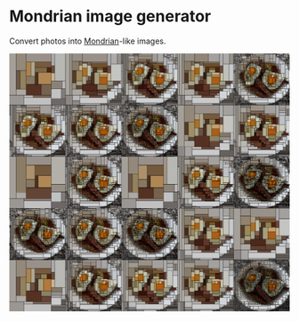 # Mondrian image generator

Convert photos into [Mondrian](https://en.wikipedia.org/wiki/Piet_Mondrian)-like images.

![](samples/guevos-mosaic.png)
